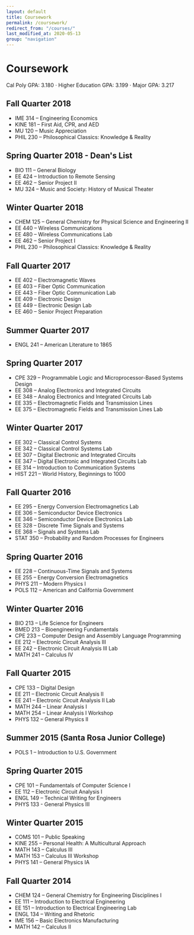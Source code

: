 ```yaml
---
layout: default
title: Coursework
permalink: /coursework/
redirect_from: "/courses/"
last_modified_at: 2020-05-13
group: "navigation"
---
```


# Coursework

Cal Poly GPA: 3.180 ⋅ Higher Education GPA: 3.199 ⋅ Major GPA: 3.217

## Fall Quarter 2018

*   IME 314 – Engineering Economics
*   KINE 181 – First Aid, CPR, and AED
*   MU 120 – Music Appreciation
*   PHIL 230 – Philosophical Classics: Knowledge & Reality

## Spring Quarter 2018 - Dean's List

*   BIO 111 – General Biology
*   EE 424 – Introduction to Remote Sensing
*   EE 462 – Senior Project II
*   MU 324 – Music and Society: History of Musical Theater

## Winter Quarter 2018

*   CHEM 125 – General Chemistry for Physical Science and Engineering II
*   EE 440 – Wireless Communications
*   EE 480 – Wireless Communications Lab
*   EE 462 – Senior Project I
*   PHIL 230 – Philosophical Classics: Knowledge & Reality

## Fall Quarter 2017

*   EE 402 – Electromagnetic Waves
*   EE 403 – Fiber Optic Communication
*   EE 443 – Fiber Optic Communication Lab
*   EE 409 – Electronic Design
*   EE 449 – Electronic Design Lab
*   EE 460 – Senior Project Preparation

## Summer Quarter 2017

*   ENGL 241 – American Literature to 1865

## Spring Quarter 2017

*   CPE 329 – Programmable Logic and Microprocessor-Based Systems Design
*   EE 308 – Analog Electronics and Integrated Circuits
*   EE 348 – Analog Electronics and Integrated Circuits Lab
*   EE 335 – Electromagnetic Fields and Transmission Lines
*   EE 375 – Electromagnetic Fields and Transmission Lines Lab

## Winter Quarter 2017

*   EE 302 – Classical Control Systems
*   EE 342 – Classical Control Systems Lab
*   EE 307 – Digital Electronic and Integrated Circuits
*   EE 347 – Digital Electronic and Integrated Circuits Lab
*   EE 314 – Introduction to Communication Systems
*   HIST 221 – World History, Beginnings to 1000

## Fall Quarter 2016

*   EE 295 – Energy Conversion Electromagnetics Lab
*   EE 306 – Semiconductor Device Electronics
*   EE 346 – Semiconductor Device Electronics Lab
*   EE 328 – Discrete Time Signals and Systems
*   EE 368 – Signals and Systems Lab
*   STAT 350 – Probability and Random Processes for Engineers

## Spring Quarter 2016

*   EE 228 – Continuous-Time Signals and Systems
*   EE 255 – Energy Conversion Electromagnetics
*   PHYS 211 – Modern Physics I
*   POLS 112 – American and California Government

## Winter Quarter 2016

*   BIO 213 – Life Science for Engineers
*   BMED 213 – Bioengineering Fundamentals
*   CPE 233 – Computer Design and Assembly Language Programming
*   EE 212 – Electronic Circuit Analysis III
*   EE 242 – Electronic Circuit Analysis III Lab
*   MATH 241 – Calculus IV

## Fall Quarter 2015

*   CPE 133 – Digital Design
*   EE 211 – Electronic Circuit Analysis II
*   EE 241 – Electronic Circuit Analysis II Lab
*   MATH 244 – Linear Analysis I
*   MATH 254 – Linear Analysis I Workshop
*   PHYS 132 – General Physics II

## Summer 2015 (Santa Rosa Junior College)

*   POLS 1 – Introduction to U.S. Government

## Spring Quarter 2015

*   CPE 101 – Fundamentals of Computer Science I
*   EE 112 – Electronic Circuit Analysis I
*   ENGL 149 – Technical Writing for Engineers
*   PHYS 133 - General Physics III

## Winter Quarter 2015

*   COMS 101 – Public Speaking
*   KINE 255 – Personal Health: A Multicultural Approach
*   MATH 143 – Calculus III
*   MATH 153 – Calculus III Workshop
*   PHYS 141 – General Physics IA

## Fall Quarter 2014

*   CHEM 124 – General Chemistry for Engineering Disciplines I
*   EE 111 – Introduction to Electrical Engineering
*   EE 151 – Introduction to Electrical Engineering Lab
*   ENGL 134 – Writing and Rhetoric
*   IME 156 – Basic Electronics Manufacturing
*   MATH 142 – Calculus II
